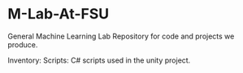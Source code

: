 # M-Lab-At-FSU
General Machine Learning Lab Repository for code and projects we produce.

Inventory: 
  Scripts: C# scripts used in the unity project.
